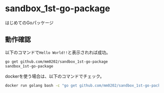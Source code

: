# sandbox_1st-go-package
 はじめてのGoパッケージ

## 動作確認
以下のコマンドで`Hello World!!`と表示されれば成功。
```bash
go get github.com/mm0202/sandbox_1st-go-package
sandbox_1st-go-package
```

dockerを使う場合は、以下のコマンドでチェック。
```bash
docker run golang bash -c "go get github.com/mm0202/sandbox_1st-go-package && sandbox_1st-go-package"
```